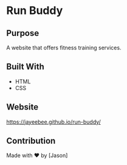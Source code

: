 # Run Buddy

## Purpose
A website that offers fitness training services.

## Built With
* HTML
* CSS

## Website
https://jayeebee.github.io/run-buddy/

## Contribution
Made with ❤️ by [Jason]
